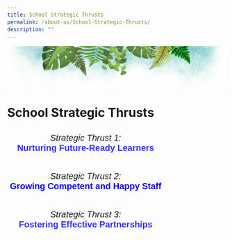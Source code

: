 ```yaml
---
title: School Strategic Thrusts
permalink: /about-us/School-Strategic-Thrusts/
description: ""
---
```

![](/images/Banner.png)

# **School Strategic Thrusts**


<style type="text/css">
.tg  {border-collapse:collapse;border-spacing:0;}
.tg td{border-color:black;border-style:solid;border-width:1px;font-family:Arial, sans-serif;font-size:14px;
  overflow:hidden;padding:10px 5px;word-break:normal;}
.tg th{border-color:black;border-style:solid;border-width:1px;font-family:Arial, sans-serif;font-size:14px;
  font-weight:normal;overflow:hidden;padding:10px 5px;word-break:normal;}
.tg .tg-b8y7{border-color:#ffffff;font-size:20px;text-align:center;vertical-align:top}
</style>
<table class="tg">
<thead>
  <tr>
    <th class="tg-b8y7"><span style="font-style:italic">Strategic Thrust 1:</span><br><span style="font-weight:bold;color:#3531FF">Nurturing Future-Ready Learners</span></th>
  </tr>
</thead>
<tbody>
  <tr>
    <td class="tg-b8y7"></td>
  </tr>
  <tr>
    <td class="tg-b8y7"><span style="font-style:italic">Strategic Thrust 2:</span><br><span style="font-weight:bold;color:#00F">Growing Competent and Happy Staff</span></td>
  </tr>
  <tr>
    <td class="tg-b8y7"></td>
  </tr>
  <tr>
    <td class="tg-b8y7"><span style="font-style:italic">Strategic Thrust 3:</span><br><span style="font-weight:bold;color:#3531FF">Fostering Effective Partnerships</span></td>
  </tr>
</tbody>
</table>